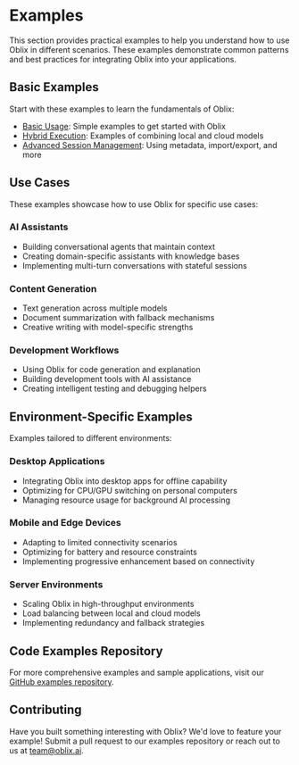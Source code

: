 # Examples

This section provides practical examples to help you understand how to use Oblix in different scenarios. These examples demonstrate common patterns and best practices for integrating Oblix into your applications.

## Basic Examples

Start with these examples to learn the fundamentals of Oblix:

- [Basic Usage](basic-usage.md): Simple examples to get started with Oblix
- [Hybrid Execution](hybrid-execution.md): Examples of combining local and cloud models
- [Advanced Session Management](session-management-advanced.md): Using metadata, import/export, and more

## Use Cases

These examples showcase how to use Oblix for specific use cases:

### AI Assistants

- Building conversational agents that maintain context
- Creating domain-specific assistants with knowledge bases
- Implementing multi-turn conversations with stateful sessions

### Content Generation

- Text generation across multiple models
- Document summarization with fallback mechanisms
- Creative writing with model-specific strengths

### Development Workflows

- Using Oblix for code generation and explanation
- Building development tools with AI assistance
- Creating intelligent testing and debugging helpers

## Environment-Specific Examples

Examples tailored to different environments:

### Desktop Applications

- Integrating Oblix into desktop apps for offline capability
- Optimizing for CPU/GPU switching on personal computers
- Managing resource usage for background AI processing

### Mobile and Edge Devices

- Adapting to limited connectivity scenarios
- Optimizing for battery and resource constraints
- Implementing progressive enhancement based on connectivity

### Server Environments

- Scaling Oblix in high-throughput environments
- Load balancing between local and cloud models
- Implementing redundancy and fallback strategies

## Code Examples Repository

For more comprehensive examples and sample applications, visit our [GitHub examples repository](https://github.com/oblixai/examples).

## Contributing

Have you built something interesting with Oblix? We'd love to feature your example! Submit a pull request to our examples repository or reach out to us at team@oblix.ai.
